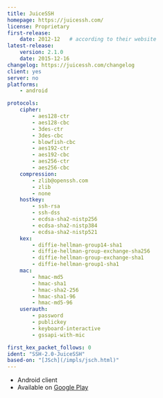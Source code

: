 ```yaml
---
title: JuiceSSH
homepage: https://juicessh.com/
license: Proprietary
first-release:
    date: 2012-12   # according to their website
latest-release:
    version: 2.1.0
    date: 2015-12-16
changelog: https://juicessh.com/changelog
client: yes
server: no
platforms:
    - android

protocols:
    cipher:
        - aes128-ctr
        - aes128-cbc
        - 3des-ctr
        - 3des-cbc
        - blowfish-cbc
        - aes192-ctr
        - aes192-cbc
        - aes256-ctr
        - aes256-cbc
    compression:
        - zlib@openssh.com
        - zlib
        - none
    hostkey:
        - ssh-rsa
        - ssh-dss
        - ecdsa-sha2-nistp256
        - ecdsa-sha2-nistp384
        - ecdsa-sha2-nistp521
    kex:
        - diffie-hellman-group14-sha1
        - diffie-hellman-group-exchange-sha256
        - diffie-hellman-group-exchange-sha1
        - diffie-hellman-group1-sha1
    mac:
        - hmac-md5
        - hmac-sha1
        - hmac-sha2-256
        - hmac-sha1-96
        - hmac-md5-96
    userauth:
        - password
        - publickey
        - keyboard-interactive
        - gssapi-with-mic

first_kex_packet_follows: 0
ident: "SSH-2.0-JuiceSSH"
based-on: "[JSch](/impls/jsch.html)"
---
```

* Android client
* Available on [Google Play](https://play.google.com/store/apps/details?id=com.sonelli.juicessh)
